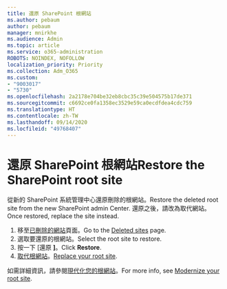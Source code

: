 ```yaml
---
title: 還原 SharePoint 根網站
ms.author: pebaum
author: pebaum
manager: mnirkhe
ms.audience: Admin
ms.topic: article
ms.service: o365-administration
ROBOTS: NOINDEX, NOFOLLOW
localization_priority: Priority
ms.collection: Adm_O365
ms.custom:
- "9003017"
- "5730"
ms.openlocfilehash: 2a2178e704be32eb8cbc35c39e504575b17de371
ms.sourcegitcommit: c6692ce0fa1358ec3529e59ca0ecdfdea4cdc759
ms.translationtype: HT
ms.contentlocale: zh-TW
ms.lasthandoff: 09/14/2020
ms.locfileid: "49768407"
---
```

# <a name="restore-the-sharepoint-root-site"></a><span data-ttu-id="9f4b8-102">還原 SharePoint 根網站</span><span class="sxs-lookup"><span data-stu-id="9f4b8-102">Restore the SharePoint root site</span></span>

<span data-ttu-id="9f4b8-103">從新的 SharePoint 系統管理中心還原刪除的根網站。</span><span class="sxs-lookup"><span data-stu-id="9f4b8-103">Restore the deleted root site from the new SharePoint admin Center.</span></span> <span data-ttu-id="9f4b8-104">還原之後，請改為取代網站。</span><span class="sxs-lookup"><span data-stu-id="9f4b8-104">Once restored, replace the site instead.</span></span>

1. <span data-ttu-id="9f4b8-105">移至[已刪除的網站](https://admin.microsoft.com/sharepoint?page=recycleBin&modern=true)頁面。</span><span class="sxs-lookup"><span data-stu-id="9f4b8-105">Go to the [Deleted sites](https://admin.microsoft.com/sharepoint?page=recycleBin&modern=true) page.</span></span> 
2. <span data-ttu-id="9f4b8-106">選取要還原的根網站。</span><span class="sxs-lookup"><span data-stu-id="9f4b8-106">Select the root site to restore.</span></span>
3. <span data-ttu-id="9f4b8-107">按一下 [還原 **]**。</span><span class="sxs-lookup"><span data-stu-id="9f4b8-107">Click **Restore**.</span></span>
4. <span data-ttu-id="9f4b8-108">[取代根網站](https://docs.microsoft.com/sharepoint/troubleshoot/sites/url-that-resides-under-root-site-collection-is-broken)。</span><span class="sxs-lookup"><span data-stu-id="9f4b8-108">[Replace your root site](https://docs.microsoft.com/sharepoint/troubleshoot/sites/url-that-resides-under-root-site-collection-is-broken).</span></span>

<span data-ttu-id="9f4b8-109">如需詳細資訊，請參閱[現代化您的根網站](https://docs.microsoft.com/sharepoint/modern-root-site)。</span><span class="sxs-lookup"><span data-stu-id="9f4b8-109">For more info, see [Modernize your root site](https://docs.microsoft.com/sharepoint/modern-root-site).</span></span>
